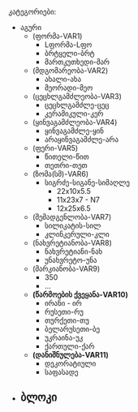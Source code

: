 კატეგორიები:

- აგური
  - (ფორმა-VAR1)
    - Lფორმა-Lფო
    - ბრტყელი-ბრტ
    - მართკუთხედი-მარ
  - (მდგომარეობა-VAR2)
    - ახალი-ახა
    - მეორადი-მეო
  - (ცეცხლგამძლეობა-VAR3)
    - ცეცხლგამძლე-ცეც
    - კერამიკული-კერ
  - (ყინვაგამძლეობა-VAR4)
    - ყინვაგამძლე-ყინ
    - არაყინვაგამძლე-არა
  - (ფერი-VAR5)
    - წითელი-წით
    - თეთრი-თეთ
  - (ზომა(სმ)-VAR6)
    - სიგრძე-სიგანე-სიმაღლე
      - 22x10x5.5
      - 11x23x7 - N7
      - 12x25x6.5
  - (შემადგენლობა-VAR7)
    - სილიკატის-სილ
    - კლინკერული-კლი
  - (ნახვრეტიანობა-VAR8)
    - ნახვრეტიანი-ნახ
    - უნახვრეტო-უნა
  - (მარკიანობა-VAR9)
    - 350
    - ...
  - **(წარმოების ქვეყანა-VAR10)**
    - ირანი - ირ
    - რუსეთი-რუ
    - თურქეთი-თუ
    - ბელარუსეთი-ბე
    - უკრაინა-უკ
    - ქართული-ქარ
  - **(დანიშნულება-VAR11)**
    - დეკორატიული
    - საფასადე
- ბლოკი
  - 
